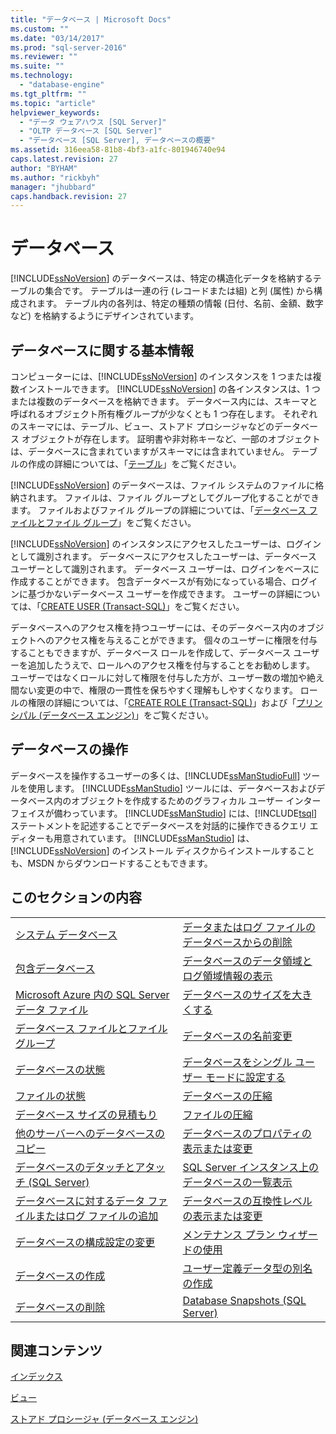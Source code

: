 ```yaml
---
title: "データベース | Microsoft Docs"
ms.custom: ""
ms.date: "03/14/2017"
ms.prod: "sql-server-2016"
ms.reviewer: ""
ms.suite: ""
ms.technology: 
  - "database-engine"
ms.tgt_pltfrm: ""
ms.topic: "article"
helpviewer_keywords: 
  - "データ ウェアハウス [SQL Server]"
  - "OLTP データベース [SQL Server]"
  - "データベース [SQL Server], データベースの概要"
ms.assetid: 316eea58-81b8-4bf3-a1fc-801946740e94
caps.latest.revision: 27
author: "BYHAM"
ms.author: "rickbyh"
manager: "jhubbard"
caps.handback.revision: 27
---
```

# データベース
  [!INCLUDE[ssNoVersion](../../includes/ssnoversion-md.md)] のデータベースは、特定の構造化データを格納するテーブルの集合です。 テーブルは一連の行 (レコードまたは組) と列 (属性) から構成されます。 テーブル内の各列は、特定の種類の情報 (日付、名前、金額、数字など) を格納するようにデザインされています。  
  
## データベースに関する基本情報  
 コンピューターには、[!INCLUDE[ssNoVersion](../../includes/ssnoversion-md.md)] のインスタンスを 1 つまたは複数インストールできます。 [!INCLUDE[ssNoVersion](../../includes/ssnoversion-md.md)] の各インスタンスは、1 つまたは複数のデータベースを格納できます。  データベース内には、スキーマと呼ばれるオブジェクト所有権グループが少なくとも 1 つ存在します。 それぞれのスキーマには、テーブル、ビュー、ストアド プロシージャなどのデータベース オブジェクトが存在します。 証明書や非対称キーなど、一部のオブジェクトは、データベースに含まれていますがスキーマには含まれていません。 テーブルの作成の詳細については、「[テーブル](../../relational-databases/tables/tables.md)」をご覧ください。  
  
 [!INCLUDE[ssNoVersion](../../includes/ssnoversion-md.md)] のデータベースは、ファイル システムのファイルに格納されます。 ファイルは、ファイル グループとしてグループ化することができます。 ファイルおよびファイル グループの詳細については、「[データベース ファイルとファイル グループ](../../relational-databases/databases/database-files-and-filegroups.md)」をご覧ください。  
  
 [!INCLUDE[ssNoVersion](../../includes/ssnoversion-md.md)] のインスタンスにアクセスしたユーザーは、ログインとして識別されます。 データベースにアクセスしたユーザーは、データベース ユーザーとして識別されます。 データベース ユーザーは、ログインをベースに作成することができます。 包含データベースが有効になっている場合、ログインに基づかないデータベース ユーザーを作成できます。 ユーザーの詳細については、「[CREATE USER &#40;Transact-SQL&#41;](../../t-sql/statements/create-user-transact-sql.md)」をご覧ください。  
  
 データベースへのアクセス権を持つユーザーには、そのデータベース内のオブジェクトへのアクセス権を与えることができます。 個々のユーザーに権限を付与することもできますが、データベース ロールを作成して、データベース ユーザーを追加したうえで、ロールへのアクセス権を付与することをお勧めします。 ユーザーではなくロールに対して権限を付与した方が、ユーザー数の増加や絶え間ない変更の中で、権限の一貫性を保ちやすく理解もしやすくなります。 ロールの権限の詳細については、「[CREATE ROLE &#40;Transact-SQL&#41;](../../t-sql/statements/create-role-transact-sql.md)」および「[プリンシパル &#40;データベース エンジン&#41;](../../relational-databases/security/authentication-access/principals-database-engine.md)」をご覧ください。  
  
## データベースの操作  
 データベースを操作するユーザーの多くは、[!INCLUDE[ssManStudioFull](../../includes/ssmanstudiofull-md.md)] ツールを使用します。 [!INCLUDE[ssManStudio](../../includes/ssmanstudio-md.md)] ツールには、データベースおよびデータベース内のオブジェクトを作成するためのグラフィカル ユーザー インターフェイスが備わっています。 [!INCLUDE[ssManStudio](../../includes/ssmanstudio-md.md)] には、[!INCLUDE[tsql](../../includes/tsql-md.md)] ステートメントを記述することでデータベースを対話的に操作できるクエリ エディターも用意されています。 [!INCLUDE[ssManStudio](../../includes/ssmanstudio-md.md)] は、[!INCLUDE[ssNoVersion](../../includes/ssnoversion-md.md)] のインストール ディスクからインストールすることも、MSDN からダウンロードすることもできます。  
  
## このセクションの内容  
  
|||  
|-|-|  
|[システム データベース](../../relational-databases/databases/system-databases.md)|[データまたはログ ファイルのデータベースからの削除](../../relational-databases/databases/delete-data-or-log-files-from-a-database.md)|  
|[包含データベース](../../relational-databases/databases/contained-databases.md)|[データベースのデータ領域とログ領域情報の表示](../../relational-databases/databases/display-data-and-log-space-information-for-a-database.md)|  
|[Microsoft Azure 内の SQL Server データ ファイル](../../relational-databases/databases/sql-server-data-files-in-microsoft-azure.md)|[データベースのサイズを大きくする](../../relational-databases/databases/increase-the-size-of-a-database.md)|  
|[データベース ファイルとファイル グループ](../../relational-databases/databases/database-files-and-filegroups.md)|[データベースの名前変更](../../relational-databases/databases/rename-a-database.md)|  
|[データベースの状態](../../relational-databases/databases/database-states.md)|[データベースをシングル ユーザー モードに設定する](../../relational-databases/databases/set-a-database-to-single-user-mode.md)|  
|[ファイルの状態](../../relational-databases/databases/file-states.md)|[データベースの圧縮](../../relational-databases/databases/shrink-a-database.md)|  
|[データベース サイズの見積もり](../../relational-databases/databases/estimate-the-size-of-a-database.md)|[ファイルの圧縮](../../relational-databases/databases/shrink-a-file.md)|  
|[他のサーバーへのデータベースのコピー](../../relational-databases/databases/copy-databases-to-other-servers.md)|[データベースのプロパティの表示または変更](../../relational-databases/databases/view-or-change-the-properties-of-a-database.md)|  
|[データベースのデタッチとアタッチ &#40;SQL Server&#41;](../../relational-databases/databases/database-detach-and-attach-sql-server.md)|[SQL Server インスタンス上のデータベースの一覧表示](../../relational-databases/databases/view-a-list-of-databases-on-an-instance-of-sql-server.md)|  
|[データベースに対するデータ ファイルまたはログ ファイルの追加](../../relational-databases/databases/add-data-or-log-files-to-a-database.md)|[データベースの互換性レベルの表示または変更](../../relational-databases/databases/view-or-change-the-compatibility-level-of-a-database.md)|  
|[データベースの構成設定の変更](../../relational-databases/databases/change-the-configuration-settings-for-a-database.md)|[メンテナンス プラン ウィザードの使用](../../relational-databases/maintenance-plans/use-the-maintenance-plan-wizard.md)|  
|[データベースの作成](../../relational-databases/databases/create-a-database.md)|[ユーザー定義データ型の別名の作成](../../relational-databases/databases/create-a-user-defined-data-type-alias.md)|  
|[データベースの削除](../../relational-databases/databases/delete-a-database.md)|[Database Snapshots &#40;SQL Server&#41;](../../relational-databases/databases/database-snapshots-sql-server.md)|  
  
## 関連コンテンツ  
 [インデックス](../../relational-databases/indexes/indexes.md)  
  
 [ビュー](../../relational-databases/views/views.md)  
  
 [ストアド プロシージャ &#40;データベース エンジン&#41;](../../relational-databases/stored-procedures/stored-procedures-database-engine.md)  
  
  